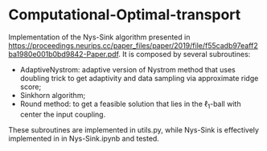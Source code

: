 # Computational-Optimal-transport
Implementation of the Nys-Sink algorithm presented in https://proceedings.neurips.cc/paper_files/paper/2019/file/f55cadb97eaff2ba1980e001b0bd9842-Paper.pdf.
It is composed by several subroutines:
  * AdaptiveNystrom: adaptive version of Nystrom method that uses doubling trick to get adaptivity and data sampling via approximate ridge score;
  * Sinkhorn algorithm;
  * Round method: to get a feasible solution that lies in the $\ell_1$-ball with center the input coupling.

These subroutines are implemented in utils.py, while Nys-Sink is effectively implemented in in Nys-Sink.ipynb and tested.
